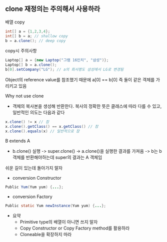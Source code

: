 ## clone 재정의는 주의해서 사용하라



배열 copy

```java
int[] a = {1,2,3,4};
int[] b = a; // shallow copy
b = a.clone(); // deep copy
```



copy시 주의사항

```java
Laptop[] a = {new Laptop("그램 16인치", "삼성")};
Laptop[] b = a.clone();
b[0].setCompany("LG"); // a의 회사명도 삼성에서 LG로 변경됨
```

Object의 reference value를 참조했기 때문에 a[0] == b[0] 즉 둘이 같은 객체를 가리키고 있음



Why not use clone

- 객체의 복사본을 생성해 반환한다. 복사의 정확한 뜻은 클래스에 따라 다를 수 있고, 일반적인 의도는 다음과 같다

```java
x.clone() != x // 참
x.clone().getClass() == x.getClass() // 참
x.clone().equals(x) // 일반적으로 참
```



B extends A

- b.clone() 실행 -> super.clone() -> a.clone()을 실행한 결과를 가져옴 -> b는 b객체를 반환해야하는데 super의 결과는 A 객체임



쉬운 길이 있는데 돌아가지 말자

- conversion Constructor

```java
Public Yum(Yum yum) {...};
```

- conversion Factory

```java
Public static Yum newInstance(Yum yum) {...};
```



- 요약
  - Primitive type의 배열이 아니면 쓰지 말자
  - Copy Constructor or Copy Factory method를 활용하라
  - Cloneable을 확장하지 마라